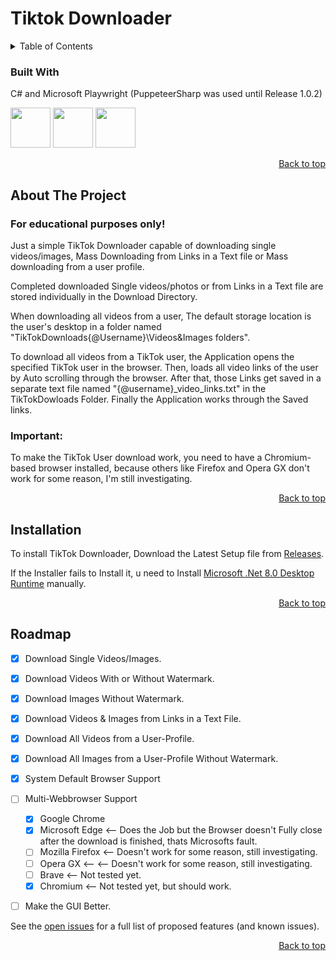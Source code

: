 # Tiktok Downloader
<!-- TABLE OF CONTENTS -->
<details>
  <summary>Table of Contents</summary>
  <ol>
    <li>
      <a href="#about-the-project">About The Project</a>
      <ul>
        <li><a href="#built-with">Built With</a></li>
      </ul>
    </li>
    <li>
      <a href="#getting-started">Getting Started</a>
    </li>
    <li><a href="#Installation">Installation</li>
    <li><a href="#roadmap">Roadmap</a></li>
  </ol>
</details>

### Built With
C# and Microsoft Playwright (PuppeteerSharp was used until Release 1.0.2)

<img src="https://github.com/Jettcodey/TikTok-Downloader/assets/163922510/aca578ae-4c24-490f-96f2-4c19a16fe9e6" width="64" height="64">
<img src="https://github.com/Jettcodey/TikTok-Downloader/assets/163922510/e36d2e7e-689f-4927-aadb-42b8a7d1de2d" width="64" height="64">
<img src="https://github.com/Jettcodey/TikTok-Downloader/assets/163922510/08a6f2f6-ecff-41fa-8f9e-4361ad178902" width="64" height="64">

<!--![csharpIcon](https://github.com/Jettcodey/TikTok-Downloader/assets/163922510/aca578ae-4c24-490f-96f2-4c19a16fe9e6)
![logo](https://github.com/Jettcodey/TikTok-Downloader/assets/163922510/08a6f2f6-ecff-41fa-8f9e-4361ad178902)
![Playwright](https://github.com/Jettcodey/TikTok-Downloader/assets/163922510/e36d2e7e-689f-4927-aadb-42b8a7d1de2d)-->


<p align="right"><a href="#readme-top">Back to top</a></p>

<!-- ABOUT THE PROJECT -->
## About The Project
### For educational purposes only!

Just a simple TikTok Downloader capable of downloading single videos/images, Mass Downloading from Links in a Text file or Mass downloading from a user profile.

Completed downloaded Single videos/photos or from Links in a Text file are stored individually in the Download Directory.

When downloading all videos from a user, The default storage location is the user's desktop in a folder named "TikTokDownloads\{@Username}\Videos&Images folders".

To download all videos from a TikTok user, the Application opens the specified TikTok user in the browser. Then, loads all video links of the user by Auto scrolling through the browser. After that, those Links get saved in a separate text file named "{@username}_video_links.txt" in the TikTokDowloads Folder. Finally the Application works through the Saved links.

### Important: 
To make the TikTok User download work, you need to have a Chromium-based browser installed, because others like Firefox and Opera GX don't work for some reason, I'm still investigating.                                       

<p align="right"><a href="#readme-top">Back to top</a></p>

<!-- Installation -->
## Installation

To install TikTok Downloader, Download the Latest Setup file from [Releases](https://github.com/Jettcodey/TikTok-Downloader/releases/latest).

If the Installer fails to Install it, u need to Install [Microsoft .Net 8.0 Desktop Runtime](https://dotnet.microsoft.com/en-us/download/dotnet/8.0) manually.

<p align="right"><a href="#readme-top">Back to top</a></p>

<!-- ROADMAP -->
## Roadmap

- [x] Download Single Videos/Images.
- [x] Download Videos With or Without Watermark.
- [x] Download Images Without Watermark.
- [x] Download Videos & Images from Links in a Text File.
- [x] Download All Videos from a User-Profile.
- [x] Download All Images from a User-Profile Without Watermark.
- [x] System Default Browser Support
- [ ] Multi-Webbrowser Support
    - [x] Google Chrome
    - [x] Microsoft Edge <-- Does the Job but the Browser doesn't Fully close after the download is finished,
thats Microsofts fault.
    - [ ] Mozilla Firefox <-- Doesn't work for some reason, still investigating.
    - [ ] Opera GX <-- <-- Doesn't work for some reason, still investigating.
    - [ ] Brave <-- Not tested yet.
    - [x] Chromium <-- Not tested yet, but should work.
- [ ] Make the GUI Better.



See the [open issues](https://github.com/Jettcodey/TikTok-Downloader/issues) for a full list of proposed features (and known issues).

<p align="right"><a href="#readme-top">Back to top</a></p>
